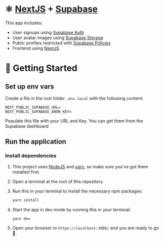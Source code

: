 # ⚛ [NextJS](https://github.com/vercel/next.js) + [Supabase](https://app.supabase.io/)

This app includes:

- User signups using [Supabase Auth](https://supabase.io/auth)
- User avatar images using [Supabase Storage](https://supabase.io/storage)
- Public profiles restricted with [Supabase Policies](https://supabase.io/docs/guides/auth#policies)
- Frontend using [NextJS](https://nextjs.org/)

# 🚀 Getting Started

## Set up env vars

Create a file in the root folder `.env.local` with the following content:

```
NEXT_PUBLIC_SUPABASE_URL=
NEXT_PUBLIC_SUPABASE_ANON_KEY=
```

Populate this file with your URL and Key. You can get them from the Supabase dashboard

## Run the application

### Install dependencies

1. This project uses [NodeJS](https://nodejs.org/) and [yarn](https://classic.yarnpkg.com/lang/en/docs/install/), so make sure you've got them installed first.

1. Open a terminal at the root of this repository

1. Run this in your terminal to install the necessary npm packages:

   ```sh
   yarn install
   ```

1. Start the app in dev mode by running this in your terminal:
   ```
   yarn dev
   ```
1. Open your browser to `https://localhost:3000/` and you are ready to go 🚀.
